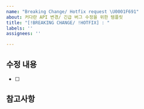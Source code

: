 ```yaml
---
name: "Breaking Change/ Hotfix request \U0001F691"
about: 커다란 API 변경/ 긴급 버그 수정을 위한 템플릿
title: "[!BREAKING CHANGE/ !HOTFIX] : "
labels: ''
assignees: ''

---
```


## 수정 내용
- [ ] 

## 참고사항
